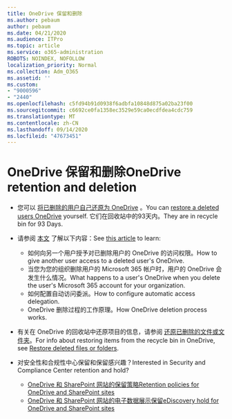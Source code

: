 ```yaml
---
title: OneDrive 保留和删除
ms.author: pebaum
author: pebaum
ms.date: 04/21/2020
ms.audience: ITPro
ms.topic: article
ms.service: o365-administration
ROBOTS: NOINDEX, NOFOLLOW
localization_priority: Normal
ms.collection: Adm_O365
ms.assetid: ''
ms.custom:
- "9000596"
- "2440"
ms.openlocfilehash: c5fd94b91d0938f6adbfa10848d875a02ba23f00
ms.sourcegitcommit: c6692ce0fa1358ec3529e59ca0ecdfdea4cdc759
ms.translationtype: MT
ms.contentlocale: zh-CN
ms.lasthandoff: 09/14/2020
ms.locfileid: "47673451"
---
```

# <a name="onedrive-retention-and-deletion"></a><span data-ttu-id="2fcc7-102">OneDrive 保留和删除</span><span class="sxs-lookup"><span data-stu-id="2fcc7-102">OneDrive retention and deletion</span></span>

- <span data-ttu-id="2fcc7-103">您可以 [将已删除的用户自己还原为 OneDrive](https://docs.microsoft.com/onedrive/restore-deleted-onedrive) 。</span><span class="sxs-lookup"><span data-stu-id="2fcc7-103">You can [restore a deleted users OneDrive](https://docs.microsoft.com/onedrive/restore-deleted-onedrive) yourself.</span></span> <span data-ttu-id="2fcc7-104">它们在回收站中的93天内。</span><span class="sxs-lookup"><span data-stu-id="2fcc7-104">They are in recycle bin for 93 Days.</span></span>

- <span data-ttu-id="2fcc7-105">请参阅 [本文](https://docs.microsoft.com/onedrive/retention-and-deletion) 了解以下内容：</span><span class="sxs-lookup"><span data-stu-id="2fcc7-105">See [this article](https://docs.microsoft.com/onedrive/retention-and-deletion) to learn:</span></span>
    - <span data-ttu-id="2fcc7-106">如何向另一个用户授予对已删除用户的 OneDrive 的访问权限。</span><span class="sxs-lookup"><span data-stu-id="2fcc7-106">How to give another user access to a deleted user's OneDrive.</span></span>
    - <span data-ttu-id="2fcc7-107">当您为您的组织删除用户的 Microsoft 365 帐户时，用户的 OneDrive 会发生什么情况。</span><span class="sxs-lookup"><span data-stu-id="2fcc7-107">What happens to a user's OneDrive when you delete the user's Microsoft 365 account for your organization.</span></span>
    - <span data-ttu-id="2fcc7-108">如何配置自动访问委派。</span><span class="sxs-lookup"><span data-stu-id="2fcc7-108">How to configure automatic access delegation.</span></span>
    - <span data-ttu-id="2fcc7-109">OneDrive 删除过程的工作原理。</span><span class="sxs-lookup"><span data-stu-id="2fcc7-109">How OneDrive deletion process works.</span></span>

- <span data-ttu-id="2fcc7-110">有关在 OneDrive 的回收站中还原项目的信息，请参阅 [还原已删除的文件或文件夹](https://support.office.com/article/949ada80-0026-4db3-a953-c99083e6a84f)。</span><span class="sxs-lookup"><span data-stu-id="2fcc7-110">For info about restoring items from the recycle bin in OneDrive, see [Restore deleted files or folders](https://support.office.com/article/949ada80-0026-4db3-a953-c99083e6a84f).</span></span>

- <span data-ttu-id="2fcc7-111">对安全性和合规性中心保留和保留感兴趣？</span><span class="sxs-lookup"><span data-stu-id="2fcc7-111">Interested in Security and Compliance Center retention and hold?</span></span>
    - [<span data-ttu-id="2fcc7-112">OneDrive 和 SharePoint 网站的保留策略</span><span class="sxs-lookup"><span data-stu-id="2fcc7-112">Retention policies for OneDrive and SharePoint sites</span></span>](https://docs.microsoft.com/microsoft-365/compliance/retention-policies)
    - [<span data-ttu-id="2fcc7-113">OneDrive 和 SharePoint 网站的电子数据展示保留</span><span class="sxs-lookup"><span data-stu-id="2fcc7-113">eDiscovery hold for OneDrive and SharePoint sites</span></span>](https://docs.microsoft.com/office365/securitycompliance/ediscovery-cases#step-4-place-content-locations-on-hold)
